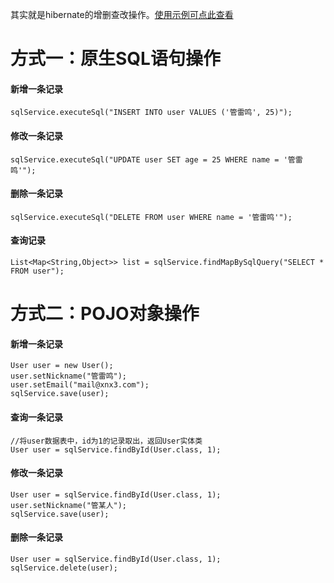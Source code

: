 其实就是hibernate的增删查改操作。[使用示例可点此查看](https://github.com/xnx3/iw/tree/master/src/com/xnx3/j2ee/controller/admin)

# 方式一：原生SQL语句操作
#### 新增一条记录
````
sqlService.executeSql("INSERT INTO user VALUES ('管雷鸣', 25)");

````
#### 修改一条记录
````
sqlService.executeSql("UPDATE user SET age = 25 WHERE name = '管雷鸣'");
````

#### 删除一条记录
````
sqlService.executeSql("DELETE FROM user WHERE name = '管雷鸣'");
````

#### 查询记录
````
List<Map<String,Object>> list = sqlService.findMapBySqlQuery("SELECT * FROM user");
````



# 方式二：POJO对象操作

#### 新增一条记录
````
User user = new User();
user.setNickname("管雷鸣");
user.setEmail("mail@xnx3.com");
sqlService.save(user);
````

#### 查询一条记录
````
//将user数据表中，id为1的记录取出，返回User实体类
User user = sqlService.findById(User.class, 1);

````

#### 修改一条记录
````
User user = sqlService.findById(User.class, 1);
user.setNickname("管某人");
sqlService.save(user);
````

#### 删除一条记录
````
User user = sqlService.findById(User.class, 1);
sqlService.delete(user);
````


